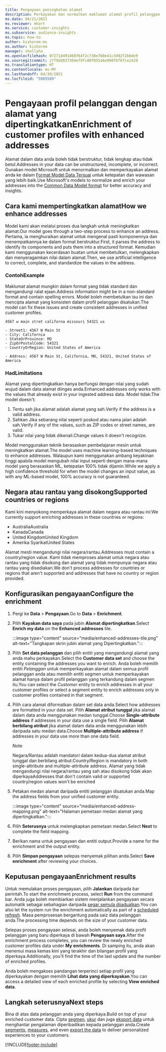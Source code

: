 ```yaml
---
title: Pengayaan peningkatan alamat
description: Perkayakan dan normalkan maklumat alamat profil pelanggan dengan model Microsoft.
ms.date: 04/21/2021
ms.reviewer: mhart
ms.service: customer-insights
ms.subservice: audience-insights
ms.topic: how-to
author: kishorem-ms
ms.author: kishorem
manager: shellyha
ms.openlocfilehash: 07271d491460764f2c738e760e41c3492f2b6de9
ms.sourcegitcommit: 27f9dd837304ef9fc00f055a6e900fbf6fce1429
ms.translationtype: HT
ms.contentlocale: ms-MY
ms.lasthandoff: 04/30/2021
ms.locfileid: "5965589"
---
```

# <a name="enrichment-of-customer-profiles-with-enhanced-addresses"></a><span data-ttu-id="19124-103">Pengayaan profil pelanggan dengan alamat yang dipertingkatkan</span><span class="sxs-lookup"><span data-stu-id="19124-103">Enrichment of customer profiles with enhanced addresses</span></span>

<span data-ttu-id="19124-104">Alamat dalam data anda boleh tidak berstruktur, tidak lengkap atau tidak betul.</span><span class="sxs-lookup"><span data-stu-id="19124-104">Addresses in your data can be unstructured, incomplete, or incorrect.</span></span> <span data-ttu-id="19124-105">Gunakan model Microsoft untuk menormalkan dan memperkayakan alamat anda ke dalam [Format Model Data Tersuai](/common-data-model/schema/core/applicationcommon/address) untuk ketepatan dan wawasan yang lebih baik.</span><span class="sxs-lookup"><span data-stu-id="19124-105">Use Microsoft's models to normalize and enrich your addresses into the [Common Data Model format](/common-data-model/schema/core/applicationcommon/address) for better accuracy and insights.</span></span>

## <a name="how-we-enhance-addresses"></a><span data-ttu-id="19124-106">Cara kami mempertingkatkan alamat</span><span class="sxs-lookup"><span data-stu-id="19124-106">How we enhance addresses</span></span>

<span data-ttu-id="19124-107">Model kami akan melalui proses dua langkah untuk meningkatkan alamat.</span><span class="sxs-lookup"><span data-stu-id="19124-107">Our model goes through a two-step process to enhance an address.</span></span> <span data-ttu-id="19124-108">Pertama, ia menghuraikan alamat untuk mengenal pasti komponennya dan menempatkannya ke dalam format berstruktur.</span><span class="sxs-lookup"><span data-stu-id="19124-108">First, it parses the address to identify its components and puts them into a structured format.</span></span> <span data-ttu-id="19124-109">Kemudian kami menggunakan kecerdasan buatan untuk membetulkan, melengkapkan dan menyeragamkan nilai dalam alamat.</span><span class="sxs-lookup"><span data-stu-id="19124-109">Then, we use artificial intelligence to correct, complete, and standardize the values in the address.</span></span>

### <a name="example"></a><span data-ttu-id="19124-110">Contoh</span><span class="sxs-lookup"><span data-stu-id="19124-110">Example</span></span>

<span data-ttu-id="19124-111">Maklumat alamat mungkin dalam format yang tidak standard dan mengandungi ralat ejaan.</span><span class="sxs-lookup"><span data-stu-id="19124-111">Address information might be in a non-standard format and contain spelling errors.</span></span> <span data-ttu-id="19124-112">Model boleh membetulkan isu ini dan mencipta alamat yang konsisten dalam profil pelanggan disatukan.</span><span class="sxs-lookup"><span data-stu-id="19124-112">The model can fix these issues and create consistent addresses in unified customer profiles.</span></span>

```Input
4567 w main stret californa missouri 54321 us
```

```Output
- Street1: 4567 W Main St
- City: California
- StateOrProvince: MO
- ZipOrPostalCode: 54321
- CountryOrRegion: United States of America

- Address: 4567 W Main St, California, MO, 54321, United States of America
```

### <a name="limitations"></a><span data-ttu-id="19124-113">Had</span><span class="sxs-lookup"><span data-stu-id="19124-113">Limitations</span></span>

<span data-ttu-id="19124-114">Alamat yang dipertingkatkan hanya berfungsi dengan nilai yang sudah wujud dalam data alamat diinges anda.</span><span class="sxs-lookup"><span data-stu-id="19124-114">Enhanced addresses only works with the values that already exist in your ingested address data.</span></span> <span data-ttu-id="19124-115">Model tidak:</span><span class="sxs-lookup"><span data-stu-id="19124-115">The model doesn't:</span></span> 

1. <span data-ttu-id="19124-116">Tentu sah jika alamat adalah alamat yang sah.</span><span class="sxs-lookup"><span data-stu-id="19124-116">Verify if the address is a valid address.</span></span>
2. <span data-ttu-id="19124-117">Sahkan Jika sebarang nilai seperti poskod atau nama jalan adalah sah.</span><span class="sxs-lookup"><span data-stu-id="19124-117">Verify if any of the values, such as ZIP codes or street names, are valid.</span></span>
3. <span data-ttu-id="19124-118">Tukar nilai yang tidak dikenali.</span><span class="sxs-lookup"><span data-stu-id="19124-118">Change values it doesn't recognize.</span></span>

<span data-ttu-id="19124-119">Model menggunakan teknik berasaskan pembelajaran mesin untuk meningkatkan alamat.</span><span class="sxs-lookup"><span data-stu-id="19124-119">The model uses machine learning-based techniques to enhance addresses.</span></span> <span data-ttu-id="19124-120">Walaupun kami menggunakan ambang keyakinan tinggi apabila model mengubah nilai input seperti dengan mana-mana model yang berasaskan ML, ketepatan 100% tidak dijamin.</span><span class="sxs-lookup"><span data-stu-id="19124-120">While we apply a high confidence threshold for when the model changes an input value, as with any ML-based model, 100% accuracy is not guaranteed.</span></span>

## <a name="supported-countries-or-regions"></a><span data-ttu-id="19124-121">Negara atau rantau yang disokong</span><span class="sxs-lookup"><span data-stu-id="19124-121">Supported countries or regions</span></span>

<span data-ttu-id="19124-122">Kami kini menyokong memperkaya alamat dalam negara atau rantau ini:</span><span class="sxs-lookup"><span data-stu-id="19124-122">We currently support enriching addresses in these countries or regions:</span></span> 

- <span data-ttu-id="19124-123">Australia</span><span class="sxs-lookup"><span data-stu-id="19124-123">Australia</span></span>
- <span data-ttu-id="19124-124">Kanada</span><span class="sxs-lookup"><span data-stu-id="19124-124">Canada</span></span>
- <span data-ttu-id="19124-125">United Kingdom</span><span class="sxs-lookup"><span data-stu-id="19124-125">United Kingdom</span></span>
- <span data-ttu-id="19124-126">Amerika Syarikat</span><span class="sxs-lookup"><span data-stu-id="19124-126">United States</span></span>

<span data-ttu-id="19124-127">Alamat mesti mengandungi nilai negara/rantau.</span><span class="sxs-lookup"><span data-stu-id="19124-127">Addresses must contain a country/region value.</span></span> <span data-ttu-id="19124-128">Kami tidak memproses alamat untuk negara atau rantau yang tidak disokong dan alamat yang tidak mempunyai negara atau rantau yang disediakan.</span><span class="sxs-lookup"><span data-stu-id="19124-128">We don't process addresses for countries or regions that aren't supported and addresses that have no country or region provided.</span></span>

## <a name="configure-the-enrichment"></a><span data-ttu-id="19124-129">Konfigurasikan pengayaan</span><span class="sxs-lookup"><span data-stu-id="19124-129">Configure the enrichment</span></span>

1. <span data-ttu-id="19124-130">Pergi ke **Data** > **Pengayaan**.</span><span class="sxs-lookup"><span data-stu-id="19124-130">Go to **Data** > **Enrichment**.</span></span>

1. <span data-ttu-id="19124-131">Pilih **Kayakan data saya** pada jubin **Alamat dipertingkatkan**.</span><span class="sxs-lookup"><span data-stu-id="19124-131">Select **Enrich my data** on the **Enhanced addresses** tile.</span></span>

   :::image type="content" source="media/enhanced-addresses-tile.png" alt-text="Tangkapan skrin jubin alamat yang Dipertingkatkan.":::

1. <span data-ttu-id="19124-133">Pilih **Set data pelanggan** dan pilih entiti yang mengandungi alamat yang anda mahu perkayakan.</span><span class="sxs-lookup"><span data-stu-id="19124-133">Select the **Customer data set** and choose the entity containing the addresses you want to enrich.</span></span> <span data-ttu-id="19124-134">Anda boleh memilih entiti *Pelanggan* untuk memperkayakan alamat dalam semua profil pelanggan anda atau memilih entiti segmen untuk memperkayakan alamat hanya dalam profil pelanggan yang terkandung dalam segmen itu.</span><span class="sxs-lookup"><span data-stu-id="19124-134">You can select the *Customer* entity to enrich addresses in all your customer profiles or select a segment entity to enrich addresses only in customer profiles contained in that segment.</span></span>

1. <span data-ttu-id="19124-135">Pilih cara alamat diformatkan dalam set data anda.</span><span class="sxs-lookup"><span data-stu-id="19124-135">Select how addresses are formatted in your data set.</span></span> <span data-ttu-id="19124-136">Pilih **Alamat atribut tunggal** jika alamat dalam data anda menggunakan medan tunggal.</span><span class="sxs-lookup"><span data-stu-id="19124-136">Choose **Single-attribute address** if addresses in your data use a single field.</span></span> <span data-ttu-id="19124-137">Pilih **Alamat berbilang atribut** jika alamat dalam data anda menggunakan lebih daripada satu medan data.</span><span class="sxs-lookup"><span data-stu-id="19124-137">Choose **Multiple-attribute address** if addresses in your data use more than one data field.</span></span>

   > [!NOTE]
   > <span data-ttu-id="19124-138">Negara/Rantau adalah mandatori dalam kedua-dua alamat atribut tunggal dan berbilang atribut.</span><span class="sxs-lookup"><span data-stu-id="19124-138">Country/Region is mandatory in both single-attribute and multiple-attribute address.</span></span> <span data-ttu-id="19124-139">Alamat yang tidak mengandungi nilai negara/rantau yang sah atau disokong tidak akan diperkaya</span><span class="sxs-lookup"><span data-stu-id="19124-139">Addresses that don't contain valid or supported country/region values won't be enriched</span></span>

1.  <span data-ttu-id="19124-140">Petakan medan alamat daripada entiti pelanggan disatukan anda.</span><span class="sxs-lookup"><span data-stu-id="19124-140">Map the address fields from your unified customer entity.</span></span>

    :::image type="content" source="media/enhanced-address-mapping.png" alt-text="Halaman pemetaan medan alamat yang dipertingkatkan.":::

1. <span data-ttu-id="19124-142">Pilih **Seterusnya** untuk melengkapkan pemetaan medan.</span><span class="sxs-lookup"><span data-stu-id="19124-142">Select **Next** to complete the field mapping.</span></span>

1. <span data-ttu-id="19124-143">Berikan nama untuk pengayaan dan entiti output.</span><span class="sxs-lookup"><span data-stu-id="19124-143">Provide a name for the enrichment and the output entity.</span></span>

1. <span data-ttu-id="19124-144">Pilih **Simpan pengayaan** selepas menyemak pilihan anda.</span><span class="sxs-lookup"><span data-stu-id="19124-144">Select **Save enrichment** after reviewing your choices.</span></span>

## <a name="enrichment-results"></a><span data-ttu-id="19124-145">Keputusan pengayaan</span><span class="sxs-lookup"><span data-stu-id="19124-145">Enrichment results</span></span>

<span data-ttu-id="19124-146">Untuk memulakan proses pengayaan, pilih **Jalankan** daripada bar perintah.</span><span class="sxs-lookup"><span data-stu-id="19124-146">To start the enrichment process, select **Run** from the command bar.</span></span> <span data-ttu-id="19124-147">Anda juga boleh membiarkan sistem menjalankan pengayaan secara automatik sebagai sebahagian daripada [segar semula dijadualkan](system.md#schedule-tab).</span><span class="sxs-lookup"><span data-stu-id="19124-147">You can also let the system run the enrichment automatically as part of a [scheduled refresh](system.md#schedule-tab).</span></span> <span data-ttu-id="19124-148">Masa pemprosesan bergantung pada saiz data pelanggan anda.</span><span class="sxs-lookup"><span data-stu-id="19124-148">The processing time depends on the size of your customer data.</span></span>

<span data-ttu-id="19124-149">Selepas proses pengayaan selesai, anda boleh menyemak data profil pelanggan yang baru diperkaya di bawah **Pengayaan saya**.</span><span class="sxs-lookup"><span data-stu-id="19124-149">After the enrichment process completes, you can review the newly enriched customer profiles data under **My enrichments**.</span></span> <span data-ttu-id="19124-150">Di samping itu, anda akan menemui masa kemas kini yang terakhir dan bilangan profil yang diperkaya.</span><span class="sxs-lookup"><span data-stu-id="19124-150">Additionally, you'll find the time of the last update and the number of enriched profiles.</span></span>

<span data-ttu-id="19124-151">Anda boleh mengakses pandangan terperinci setiap profil yang diperkayakan dengan memilih **Lihat data yang diperkayakan**.</span><span class="sxs-lookup"><span data-stu-id="19124-151">You can access a detailed view of each enriched profile by selecting **View enriched data**.</span></span>

## <a name="next-steps"></a><span data-ttu-id="19124-152">Langkah seterusnya</span><span class="sxs-lookup"><span data-stu-id="19124-152">Next steps</span></span>

<span data-ttu-id="19124-153">Bina di atas data pelanggan anda yang diperkaya.</span><span class="sxs-lookup"><span data-stu-id="19124-153">Build on top of your enriched customer data.</span></span> <span data-ttu-id="19124-154">Cipta [segmen](segments.md), [ukur](measures.md) dan juga [eksport data](export-destinations.md) untuk menghantar pengalaman diperibadikan kepada pelanggan anda.</span><span class="sxs-lookup"><span data-stu-id="19124-154">Create [segments](segments.md), [measures](measures.md), and even [export the data](export-destinations.md) to deliver personalized experiences to your customers.</span></span>

[!INCLUDE[footer-include](../includes/footer-banner.md)]
